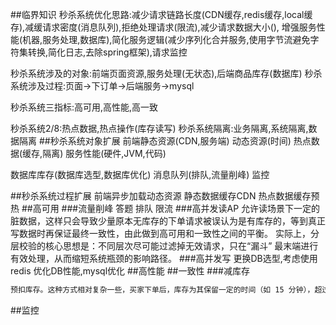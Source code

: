 ##临界知识
秒杀系统优化思路:减少请求链路长度(CDN缓存,redis缓存,local缓存),减缓请求密度(消息队列),拒绝处理请求(限流),减少请求数据大小(),
增强服务性能(机器,服务处理,数据库),简化服务逻辑(减少序列化合并服务,使用字节流避免字符集转换,简化日志,去除spring框架),请求监控

秒杀系统涉及的对象:前端页面资源,服务处理(无状态),后端商品库存(数据库)
秒杀系统涉及过程:页面->下订单->后端服务->mysql

秒杀系统三指标:高可用,高性能,高一致

秒杀系统2/8:热点数据,热点操作(库存读写)
秒杀系统隔离:业务隔离,系统隔离,数据隔离
[](https://zhuanlan.zhihu.com/p/92563050)
##秒杀系统对象扩展
前端静态资源(CDN,服务端)
动态资源(时间)
热点数据(缓存,隔离)
服务性能(硬件,JVM,代码)

数据库库存(数据库选型,数据库优化)
消息队列(排队,流量削峰)
监控

##秒杀系统过程扩展
前端异步加载动态资源
静态数据缓存CDN
热点数据缓存预热
##高可用
###流量削峰
答题
排队
限流
###高并发读AP
允许读场景下一定的脏数据，这样只会导致少量原本无库存的下单请求被误认为是有库存的，等到真正写数据时再保证最终一致性，由此做到高可用和一致性之间的平衡。
实际上，分层校验的核心思想是：不同层次尽可能过滤掉无效请求，只在“漏斗” 最末端进行有效处理，从而缩短系统瓶颈的影响路径。
###高并发写
更换DB选型,考虑使用redis
优化DB性能,mysql优化
##高性能
##一致性
###减库存
```asp
预扣库存。这种方式相对复杂一些，买家下单后，库存为其保留一定的时间（如 15 分钟），超过这段时间，库存自动释放，释放后其他买家可以购买
```
##监控
